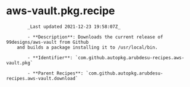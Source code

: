 # aws-vault.pkg.recipe

            _Last updated 2021-12-23 19:58:07Z_

            - **Description**: Downloads the current release of 99designs/aws-vault from Github
		and builds a package installing it to /usr/local/bin.

            - **Identifier**: `com.github.autopkg.arubdesu-recipes.aws-vault.pkg`

            - **Parent Recipes**: `com.github.autopkg.arubdesu-recipes.aws-vault.download`